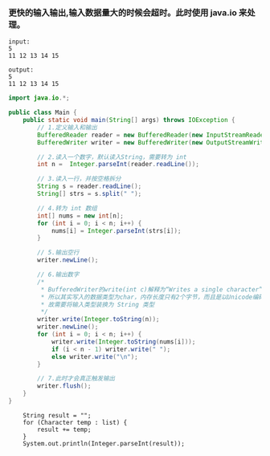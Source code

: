 ### 更快的输入输出,输入数据量大的时候会超时。此时使用 java.io 来处理。
    input:
    5
    11 12 13 14 15

    output:
    5
    11 12 13 14 15
```java
import java.io.*;

public class Main {
    public static void main(String[] args) throws IOException {
        // 1.定义输入和输出
        BufferedReader reader = new BufferedReader(new InputStreamReader(System.in));
        BufferedWriter writer = new BufferedWriter(new OutputStreamWriter(System.out));

        // 2.读入一个数字，默认读入String，需要转为 int
        int n =  Integer.parseInt(reader.readLine());

        // 3.读入一行，并按空格拆分
        String s = reader.readLine();
        String[] strs = s.split(" ");

        // 4.转为 int 数组
        int[] nums = new int[n];
        for (int i = 0; i < n; i++) {
            nums[i] = Integer.parseInt(strs[i]);
        }

        // 5.输出空行
        writer.newLine();

        // 6.输出数字
        /*
         * BufferedWriter的write(int c)解释为“Writes a single character”
         * 所以其实写入的数据类型为char，内存长度只有2个字节，而且是以Unicode编码，所以会出现乱码
         * 故需要将输入类型装换为 String 类型
         */
        writer.write(Integer.toString(n));
        writer.newLine();
        for (int i = 0; i < n; i++) {
            writer.write(Integer.toString(nums[i]));
            if (i < n - 1) writer.write(" ");
            else writer.write("\n");
        }

        // 7.此时才会真正触发输出
        writer.flush();
    }
}

```


        String result = "";
        for (Character temp : list) {
            result += temp;
        }
        System.out.println(Integer.parseInt(result));